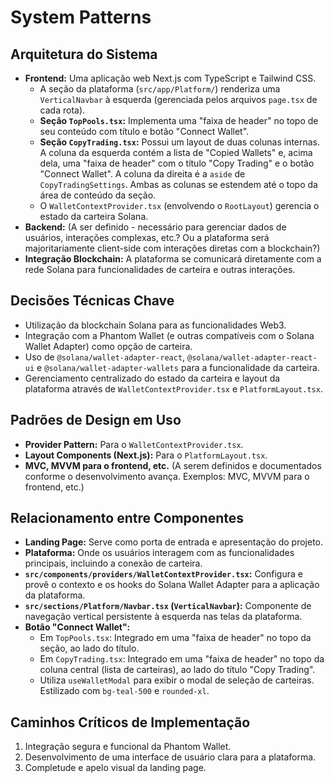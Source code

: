 # System Patterns

## Arquitetura do Sistema

*   **Frontend:** Uma aplicação web Next.js com TypeScript e Tailwind CSS. 
    *   A seção da plataforma (`src/app/Platform/`) renderiza uma `VerticalNavbar` à esquerda (gerenciada pelos arquivos `page.tsx` de cada rota).
    *   **Seção `TopPools.tsx`:** Implementa uma "faixa de header" no topo de seu conteúdo com título e botão "Connect Wallet".
    *   **Seção `CopyTrading.tsx`:** Possui um layout de duas colunas internas. A coluna da esquerda contém a lista de "Copied Wallets" e, acima dela, uma "faixa de header" com o título "Copy Trading" e o botão "Connect Wallet". A coluna da direita é a `aside` de `CopyTradingSettings`. Ambas as colunas se estendem até o topo da área de conteúdo da seção.
    *   O `WalletContextProvider.tsx` (envolvendo o `RootLayout`) gerencia o estado da carteira Solana.
*   **Backend:** (A ser definido - necessário para gerenciar dados de usuários, interações complexas, etc.? Ou a plataforma será majoritariamente client-side com interações diretas com a blockchain?)
*   **Integração Blockchain:** A plataforma se comunicará diretamente com a rede Solana para funcionalidades de carteira e outras interações.

## Decisões Técnicas Chave

*   Utilização da blockchain Solana para as funcionalidades Web3.
*   Integração com a Phantom Wallet (e outras compatíveis com o Solana Wallet Adapter) como opção de carteira.
*   Uso de `@solana/wallet-adapter-react`, `@solana/wallet-adapter-react-ui` e `@solana/wallet-adapter-wallets` para a funcionalidade da carteira.
*   Gerenciamento centralizado do estado da carteira e layout da plataforma através de `WalletContextProvider.tsx` e `PlatformLayout.tsx`.

## Padrões de Design em Uso

*   **Provider Pattern:** Para o `WalletContextProvider.tsx`.
*   **Layout Components (Next.js):** Para o `PlatformLayout.tsx`.
*   **MVC, MVVM para o frontend, etc.** (A serem definidos e documentados conforme o desenvolvimento avança. Exemplos: MVC, MVVM para o frontend, etc.)

## Relacionamento entre Componentes

*   **Landing Page:** Serve como porta de entrada e apresentação do projeto.
*   **Plataforma:** Onde os usuários interagem com as funcionalidades principais, incluindo a conexão de carteira.
*   **`src/components/providers/WalletContextProvider.tsx`:** Configura e provê o contexto e os hooks do Solana Wallet Adapter para a aplicação da plataforma.
*   **`src/sections/Platform/Navbar.tsx` (`VerticalNavbar`):** Componente de navegação vertical persistente à esquerda nas telas da plataforma.
*   **Botão "Connect Wallet":** 
    *   Em `TopPools.tsx`: Integrado em uma "faixa de header" no topo da seção, ao lado do título.
    *   Em `CopyTrading.tsx`: Integrado em uma "faixa de header" no topo da coluna central (lista de carteiras), ao lado do título "Copy Trading".
    *   Utiliza `useWalletModal` para exibir o modal de seleção de carteiras. Estilizado com `bg-teal-500` e `rounded-xl`.

## Caminhos Críticos de Implementação

1.  Integração segura e funcional da Phantom Wallet.
2.  Desenvolvimento de uma interface de usuário clara para a plataforma.
3.  Completude e apelo visual da landing page. 